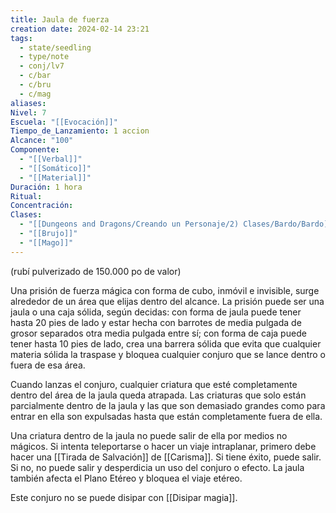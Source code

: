 ```yaml
---
title: Jaula de fuerza
creation date: 2024-02-14 23:21
tags:
  - state/seedling
  - type/note
  - conj/lv7
  - c/bar
  - c/bru
  - c/mag
aliases: 
Nivel: 7
Escuela: "[[Evocación]]"
Tiempo_de_Lanzamiento: 1 accion
Alcance: "100"
Componente:
  - "[[Verbal]]"
  - "[[Somático]]"
  - "[[Material]]"
Duración: 1 hora
Ritual: 
Concentración: 
Clases:
  - "[[Dungeons and Dragons/Creando un Personaje/2) Clases/Bardo/Bardo]]"
  - "[[Brujo]]"
  - "[[Mago]]"
---
```

(rubí pulverizado de 150.000 po de valor)

Una prisión de fuerza mágica con forma de cubo, inmóvil e invisible, surge alrededor de un área que elijas dentro del alcance. La prisión puede ser una jaula o una caja sólida, según decidas: con forma de jaula puede tener hasta 20 pies de lado y estar hecha con barrotes de media pulgada de grosor separados otra media pulgada entre sí; con forma de caja puede tener hasta 10 pies de lado, crea una barrera sólida que evita que cualquier materia sólida la traspase y bloquea cualquier conjuro que se lance dentro o fuera de esa área.

Cuando lanzas el conjuro, cualquier criatura que esté completamente dentro del área de la jaula queda atrapada. Las criaturas que solo están parcialmente dentro de la jaula y las que son demasiado grandes como para entrar en ella son expulsadas hasta que están completamente fuera de ella.

Una criatura dentro de la jaula no puede salir de ella por medios no mágicos. Si intenta teleportarse o hacer un viaje intraplanar, primero debe hacer una [[Tirada de Salvación]] de [[Carisma]]. Si tiene éxito, puede salir. Si no, no puede salir y desperdicia un uso del conjuro o efecto. La jaula también afecta el Plano Etéreo y bloquea el viaje etéreo.

Este conjuro no se puede disipar con [[Disipar magia]].
